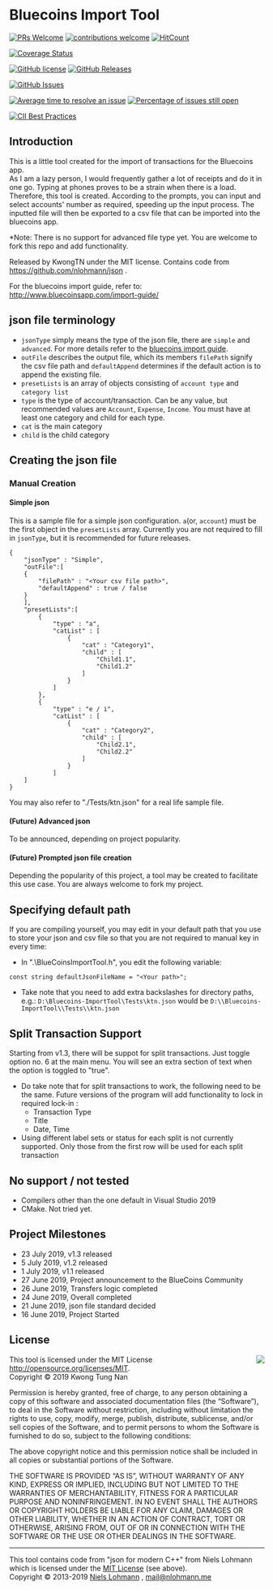 # Bluecoins Import Tool

[![PRs Welcome](https://img.shields.io/badge/PRs-welcome-brightgreen.svg?style=flat-square)](http://makeapullrequest.com)
[![contributions welcome](https://img.shields.io/badge/contributions-welcome-brightgreen.svg?style=flat)](https://github.com/kwongtn/Bluecoins-ImportTool/issues)
[![HitCount](http://hits.dwyl.io/kwongtn/Bluecoins-ImportTool.svg)](http://hits.dwyl.io/kwongtn/Bluecoins-ImportTool)

[![Coverage Status](https://coveralls.io/repos/github/kwongtn/Bluecoins-ImportTool/badge.svg?branch=master)](https://coveralls.io/github/kwongtn/Bluecoins-ImportTool?branch=master)

[![GitHub license](https://img.shields.io/badge/license-MIT-blue.svg)](https://raw.githubusercontent.com/kwongtn/Bluecoins-ImportTool/LICENSE.MIT)
[![GitHub Releases](https://img.shields.io/github/release/kwongtn/Bluecoins-ImportTool.svg)](https://github.com/kwongtn/Bluecoins-ImportTool/releases)

[![GitHub Issues](https://img.shields.io/github/issues/kwongtn/Bluecoins-ImportTool.svg)](http://github.com/kwongtn/Bluecoins-ImportTool/issues)

[![Average time to resolve an issue](http://isitmaintained.com/badge/resolution/kwongtn/Bluecoins-ImportTool.svg)](http://isitmaintained.com/project/kwongtn/Bluecoins-ImportTool "Average time to resolve an issue")
[![Percentage of issues still open](http://isitmaintained.com/badge/open/kwongtn/Bluecoins-ImportTool.svg)](http://isitmaintained.com/project/kwongtn/Bluecoins-ImportTool "Percentage of issues still open")

[![CII Best Practices](https://bestpractices.coreinfrastructure.org/projects/289/badge)](https://bestpractices.coreinfrastructure.org/projects/289)


## Introduction
This is a little tool created for the import of transactions for the Bluecoins app.  
As I am a lazy person, I would frequently gather a lot of receipts and do it in one go. Typing at phones proves to be a strain when there is a load.  
Therefore, this tool is created.
According to the prompts, you can input and select accounts' number as required, speeding up the input process.
The inputted file will then be exported to a csv file that can be imported into the bluecoins app.

*Note: There is no support for advanced file type yet. You are welcome to fork this repo and add functionality.

Released by KwongTN under the MIT license. Contains code from https://github.com/nlohmann/json .

For the bluecoins import guide, refer to:
http://www.bluecoinsapp.com/import-guide/


## json file terminology
- `jsonType` simply means the type of the json file, there are `simple` and `advanced`. For more details refer to the [bluecoins import guide](http://www.bluecoinsapp.com/import-guide/).
- `outFile` describes the output file, which its members `filePath` signify the csv file path and `defaultAppend` determines if the default action is to append the existing file.
- `presetLists` is an array of objects consisting of `account type` and `category list`
- `type` is the type of account/transaction. Can be any value, but recommended values are `Account`, `Expense`, `Income`. You must have at least one category and child for each type.
- `cat` is the main category
- `child` is the child category 


## Creating the json file
### Manual Creation
#### Simple json
This is a sample file for a simple json configuration. `a`(or, `account`) must be the first object in the `presetLists` array.
Currently you are not required to fill in `jsonType`, but it is recommended for future releases.
```
{
    "jsonType" : "Simple",
    "outFile":[
    {
        "filePath" : "<Your csv file path>",
        "defaultAppend" : true / false
    }
    ],
    "presetLists":[
        {    
            "type" : "a",
            "catList" : [
                {
                    "cat" : "Category1",
                    "child" : [
                        "Child1.1",
                        "Child1.2"
                    ]
                }
            ]
        },
        {
            "type" : "e / i",
            "catList" : [
                {
                    "cat" : "Category2",
                    "child" : [
                        "Child2.1",
                        "Child2.2"
                    ]
                }
            ]
    ]
}
```
You may also refer to "./Tests/ktn.json" for a real life sample file.

#### (Future) Advanced json
To be announced, depending on project popularity.

#### (Future) Prompted json file creation
Depending the popularity of this project, a tool may be created to facilitate this use case. You are always welcome to fork my project.

## Specifying default path
If you are compiling yourself, you may edit in your default path that you use to store your json and csv file so that you are not required to manual key in every time:
- In ".\BlueCoinsImportTool.h", you edit the following variable:
```
const string defaultJsonFileName = "<Your path>";
```
- Take note that you need to add extra backslashes for directory paths, e.g.:
``` D:\Bluecoins-ImportTool\Tests\ktn.json ``` would be ``` D:\\Bluecoins-ImportTool\\Tests\\ktn.json ```

## Split Transaction Support
Starting from v1.3, there will be suppot for split transactions. Just toggle option no. 6 at the main menu. You will see an extra section of text when the option is toggled to "true".
- Do take note that for split transactions to work, the following need to be the same. Future versions of the program will add functionality to lock in required lock-in : 
  - Transaction Type
  - Title
  - Date, Time
- Using different label sets or status for each split is not currently supported. Only those from the first row will be used for each split transaction

## No support / not tested
- Compilers other than the one default in Visual Studio 2019
- CMake. Not tried yet.

## Project Milestones
- 23 July 2019, v1.3 released
- 5 July 2019, v1.2 released
- 1 July 2019, v1.1 released
- 27 June 2019, Project announcement to the BlueCoins Community
- 26 June 2019, Transfers logic completed
- 24 June 2019, Overall completed
- 21 June 2019, json file standard decided
- 16 June 2019, Project Started

## License

<img align="right" src="http://opensource.org/trademarks/opensource/OSI-Approved-License-100x137.png">

This tool is licensed under the MIT License <http://opensource.org/licenses/MIT>.  
Copyright &copy; 2019 Kwong Tung Nan

Permission is hereby granted, free of charge, to any person obtaining a copy of this software and associated documentation files (the “Software”), to deal in the Software without restriction, including without limitation the rights to use, copy, modify, merge, publish, distribute, sublicense, and/or sell copies of the Software, and to permit persons to whom the Software is furnished to do so, subject to the following conditions:

The above copyright notice and this permission notice shall be included in all copies or substantial portions of the Software.

THE SOFTWARE IS PROVIDED “AS IS”, WITHOUT WARRANTY OF ANY KIND, EXPRESS OR IMPLIED, INCLUDING BUT NOT LIMITED TO THE WARRANTIES OF MERCHANTABILITY, FITNESS FOR A PARTICULAR PURPOSE AND NONINFRINGEMENT. IN NO EVENT SHALL THE AUTHORS OR COPYRIGHT HOLDERS BE LIABLE FOR ANY CLAIM, DAMAGES OR OTHER LIABILITY, WHETHER IN AN ACTION OF CONTRACT, TORT OR OTHERWISE, ARISING FROM, OUT OF OR IN CONNECTION WITH THE SOFTWARE OR THE USE OR OTHER DEALINGS IN THE SOFTWARE.

* * *

This tool contains code from "json for modern C++" from Niels Lohmann which is licensed under the [MIT License](http://opensource.org/licenses/MIT) (see above).   
Copyright &copy; 2013-2019 [Niels Lohmann](http://nlohmann.me/) , <mail@nlohmann.me>
